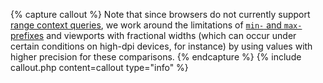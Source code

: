 {% capture callout %}
Note that since browsers do not currently support [range context queries](https://www.w3.org/TR/mediaqueries-4/#range-context), we work around the limitations of [`min-` and `max-` prefixes](https://www.w3.org/TR/mediaqueries-4/#mq-min-max) and viewports with fractional widths (which can occur under certain conditions on high-dpi devices, for instance) by using values with higher precision for these comparisons.
{% endcapture %}
{% include callout.php content=callout type="info" %}
